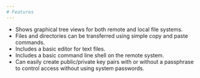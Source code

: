 ```yaml
---
# Features
---
```


* Shows graphical tree views for both remote and local file systems.
* Files and directories can be transferred using simple copy and paste
  commands.
* Includes a basic editor for text files.
* Includes a basic command line shell on the remote system.
* Can easily create public/private key pairs with or without a passphrase to
  control access without using system passwords.

